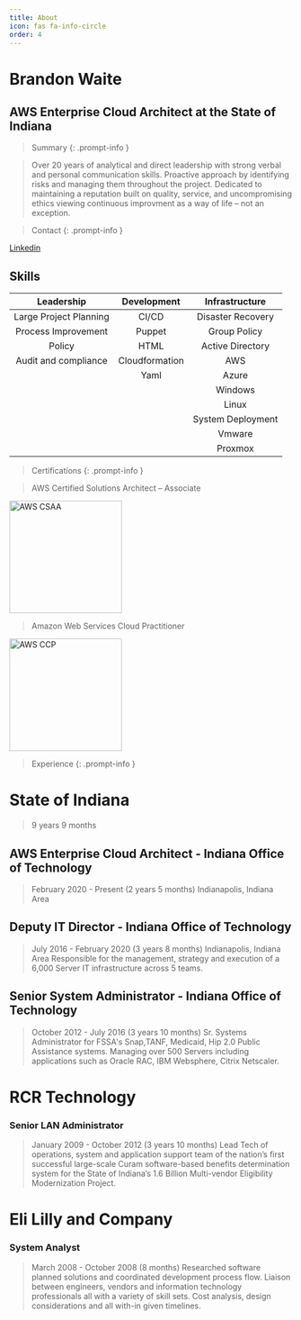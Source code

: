 ```yaml
---
title: About
icon: fas fa-info-circle
order: 4
---
```



# Brandon Waite

## AWS Enterprise Cloud Architect at the State of Indiana

>Summary
{: .prompt-info }

>Over 20 years of analytical and direct leadership with strong
>verbal and personal communication skills. Proactive approach
>by identifying risks and managing them throughout the project.
>Dedicated to maintaining a reputation built on quality, service, and
>uncompromising ethics viewing continuous improvment as a way of
>life – not an exception.


>Contact
{: .prompt-info }

[Linkedin](http://www.linkedin.com/in/brandon-waite-5555a21b)

## Skills

| Leadership                 | Development    | Infrastructure |
| :----:                     |    :----:      |    :----:     |
| Large Project Planning     | CI/CD          | Disaster Recovery |
| Process Improvement        | Puppet         | Group Policy   |
| Policy                     | HTML           | Active Directory   |
| Audit and compliance       | Cloudformation | AWS   |
|                            | Yaml           | Azure  |
|                            |                | Windows  |
|                            |                | Linux  |
|                            |                | System Deployment  |
|                            |                | Vmware  |
|                            |                | Proxmox  |


>Certifications
{: .prompt-info }

>AWS Certified Solutions Architect –
Associate

<img src="https://brandonw.me/assets/images/awscsa.png" alt="AWS CSAA" width="200"/>

>Amazon Web Services Cloud
Practitioner

<img src="https://brandonw.me/assets/images/awscp.png" alt="AWS CCP" width="200"/>


>Experience
{: .prompt-info }


# State of Indiana

>9 years 9 months


## AWS Enterprise Cloud Architect - Indiana Office of Technology

>February 2020 - Present (2 years 5 months)
>Indianapolis, Indiana Area


## Deputy IT Director - Indiana Office of Technology

>July 2016 - February 2020 (3 years 8 months)
>Indianapolis, Indiana Area
>Responsible for the management, strategy and execution of a 6,000 Server IT infrastructure across 5 teams.


## Senior System Administrator - Indiana Office of Technology

>October 2012 - July 2016 (3 years 10 months)
>Sr. Systems Administrator for FSSA's Snap,TANF, Medicaid, Hip 2.0 Public
>Assistance systems.
>Managing over 500 Servers including applications such as Oracle RAC, IBM
>Websphere, Citrix Netscaler.


# RCR Technology

### Senior LAN Administrator

>January 2009 - October 2012 (3 years 10 months)
>Lead Tech of operations, system and application support team of the
>nation’s first successful large-scale Curam software-based benefits
>determination system for the State of Indiana’s 1.6 Billion Multi-vendor
>Eligibility Modernization Project.


# Eli Lilly and Company

### System Analyst

>March 2008 - October 2008 (8 months)
>Researched software planned solutions and coordinated development
>process flow. Liaison between engineers, vendors and information
>technology professionals all with a variety of skill sets. Cost analysis, design
>considerations and all with-in given timelines.
